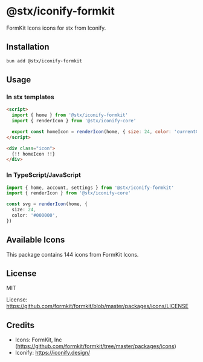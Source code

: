 # @stx/iconify-formkit

FormKit Icons icons for stx from Iconify.

## Installation

```bash
bun add @stx/iconify-formkit
```

## Usage

### In stx templates

```html
<script>
  import { home } from '@stx/iconify-formkit'
  import { renderIcon } from '@stx/iconify-core'

  export const homeIcon = renderIcon(home, { size: 24, color: 'currentColor' })
</script>

<div class="icon">
  {!! homeIcon !!}
</div>
```

### In TypeScript/JavaScript

```typescript
import { home, account, settings } from '@stx/iconify-formkit'
import { renderIcon } from '@stx/iconify-core'

const svg = renderIcon(home, {
  size: 24,
  color: '#000000',
})
```

## Available Icons

This package contains 144 icons from FormKit Icons.

## License

MIT

License: https://github.com/formkit/formkit/blob/master/packages/icons/LICENSE

## Credits

- Icons: FormKit, Inc (https://github.com/formkit/formkit/tree/master/packages/icons)
- Iconify: https://iconify.design/
